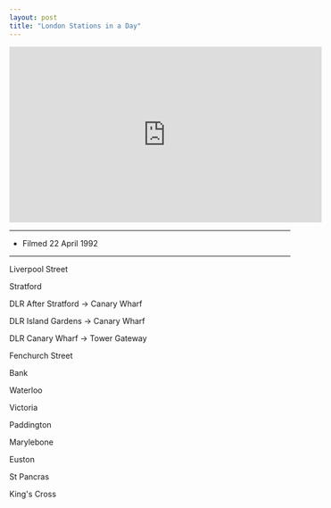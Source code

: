 ```yaml
---
layout: post
title: "London Stations in a Day"
---
```


<iframe width="560" height="315" src="https://www.youtube.com/embed/TkveaeAGSvQ" title="London Stations in a Day " frameBorder="0" allow="accelerometer; autoplay; clipboard-write; encrypted-media; gyroscope; picture-in-picture; web-share" allowFullScreen></iframe>

---

- Filmed 22 April 1992

---

Liverpool Street

Stratford

DLR After Stratford -> Canary Wharf

DLR Island Gardens -> Canary Wharf

DLR Canary Wharf -> Tower Gateway

Fenchurch Street

Bank

Waterloo

Victoria

Paddington

Marylebone

Euston

St Pancras

King's Cross
